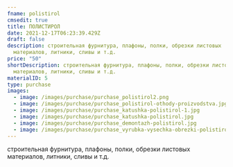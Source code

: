 ```yaml
---
fname: polistirol
cmsedit: true
title: ПОЛИСТИРОЛ
date: 2021-12-17T06:23:39.429Z
draft: false
description: строительная фурнитура, плафоны, полки, обрезки листовых
  материалов, литники, сливы и т.д.
price: "50"
shortDescription: строительная фурнитура, плафоны, полки, обрезки листовых
  материалов, литники, сливы и т.д.
materialID: 5
type: purchase
images:
  - image: /images/purchase/purchase_polistirol2.png
  - image: /images/purchase/purchase_polistirol-othody-proizvodstva.jpg
  - image: /images/purchase/purchase_katushka-polistirol-1.jpg
  - image: /images/purchase/purchase_katushka-polistirol.jpg
  - image: /images/purchase/purchase_demontazh-polistirol.jpg
  - image: /images/purchase/purchase_vyrubka-vysechka-obrezki-polistirol-listovoj.jpg
---
```

строительная фурнитура, плафоны, полки, обрезки листовых материалов, литники, сливы и т.д.